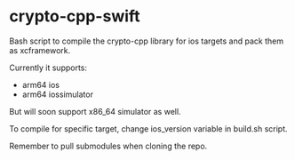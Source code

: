 # crypto-cpp-swift

Bash script to compile the crypto-cpp library for ios targets and pack them as xcframework.

Currently it supports:
- arm64 ios
- arm64 iossimulator

But will soon support x86_64 simulator as well.

To compile for specific target, change ios_version variable in build.sh script.

Remember to pull submodules when cloning the repo.
